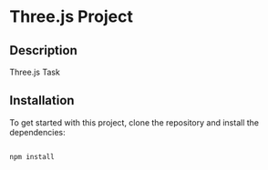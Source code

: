 # Three.js Project

## Description

Three.js Task

## Installation

To get started with this project, clone the repository and install the dependencies:

```bash

npm install
```
